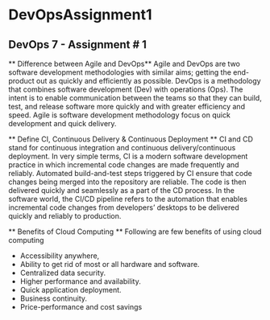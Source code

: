 # DevOpsAssignment1

## DevOps 7 - Assignment # 1
** Difference between Agile and DevOps**
Agile and DevOps are two software development methodologies with similar aims; getting the end-product out as quickly and efficiently as possible. DevOps is a methodology that combines software development (Dev) with operations (Ops). The intent is to enable communication between the teams so that they can build, test, and release software more quickly and with greater efficiency and speed. Agile is software development methodology focus on quick development and quick delivery. 

** Define CI, Continuous Delivery & Continuous Deployment **
CI and CD stand for continuous integration and continuous delivery/continuous deployment. In very simple terms, CI is a modern software development practice in which incremental code changes are made frequently and reliably. Automated build-and-test steps triggered by CI ensure that code changes being merged into the repository are reliable. The code is then delivered quickly and seamlessly as a part of the CD process. In the software world, the CI/CD pipeline refers to the automation that enables incremental code changes from developers’ desktops to be delivered quickly and reliably to production.

** Benefits of Cloud Computing **
Following are few benefits of using cloud computing
- Accessibility anywhere, 
- Ability to get rid of most or all hardware and software.
- Centralized data security.
- Higher performance and availability.
- Quick application deployment.
- Business continuity.
- Price-performance and cost savings


